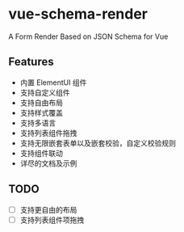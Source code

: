 # vue-schema-render
A Form Render Based on JSON Schema for Vue

## Features

- 内置 ElementUI 组件
- 支持自定义组件
- 支持自由布局
- 支持样式覆盖
- 支持多语言
- 支持列表组件拖拽
- 支持无限嵌套表单以及嵌套校验，自定义校验规则
- 支持组件联动
- 详尽的文档及示例

## TODO

- [ ] 支持更自由的布局
- [ ] 支持列表组件项拖拽